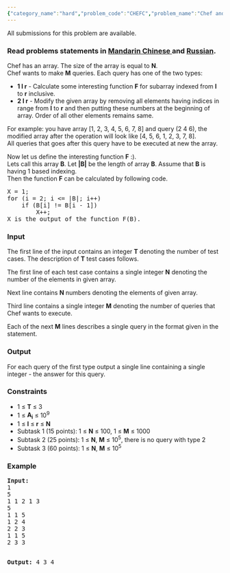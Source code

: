 ```yaml
---
{"category_name":"hard","problem_code":"CHEFC","problem_name":"Chef and medium problem ","languages_supported":{"0":"ADA","1":"ASM","2":"BASH","3":"BF","4":"C","5":"C99 strict","6":"CAML","7":"CLOJ","8":"CLPS","9":"CPP 4.3.2","10":"CPP 4.9.2","11":"CPP14","12":"CS2","13":"D","14":"ERL","15":"FORT","16":"FS","17":"GO","18":"HASK","19":"ICK","20":"ICON","21":"JAVA","22":"JS","23":"LISP clisp","24":"LISP sbcl","25":"LUA","26":"NEM","27":"NICE","28":"NODEJS","29":"PAS fpc","30":"PAS gpc","31":"PERL","32":"PERL6","33":"PHP","34":"PIKE","35":"PRLG","36":"PYTH","37":"PYTH 3.4","38":"RUBY","39":"SCALA","40":"SCM guile","41":"SCM qobi","42":"ST","43":"TCL","44":"TEXT","45":"WSPC"},"max_timelimit":2,"source_sizelimit":50000,"problem_author":"furko","problem_tester":"stzgd","date_added":"17-09-2014","tags":{"0":"furko","1":"hard","2":"ltime16","3":"substring","4":"treaps"},"editorial_url":"http://discuss.codechef.com/problems/CHEFC","time":{"view_start_date":1411893000,"submit_start_date":1411893000,"visible_start_date":1411893000,"end_date":1735669800},"layout":"problem"}
---
```

<span class="solution-visible-txt">All submissions for this problem are available.</span><h3> Read problems statements in <a target="_blank" href="http://www.codechef.com/download/translated/LTIME16/mandarin/CHEFC.pdf">Mandarin Chinese </a> and <a target="_blank" href="http://www.codechef.com/download/translated/LTIME16/russian/CHEFC.pdf">Russian</a>.</h3>
<p>Chef has an array. The size of the array is equal to <b>N</b>.<br />
Chef wants to make <b>M</b> queries. Each query has one of the two types:</p>
<p><ul>
<li><b>1 l r</b> - Calculate some interesting function <b>F</b> for subarray indexed from <b>l</b> to <b>r</b> inclusive.
</li><li><b>2 l r</b> - Modify the given array by removing all elements having indices in range from <b>l</b> to <b>r</b> and then putting these numbers at the beginning of<br />
array. Order of all other elements remains same.
</li></ul>
</p>
<p>For example: you have array [1, 2, 3, 4, 5, 6, 7, 8] and query (2 4 6), the modified array after the operation will look like [4, 5, 6, 1, 2, 3, 7, 8].<br />
All queries that goes after this query have to be executed at new the array. </p>
<p>Now let us define the interesting function <b>F</b> :). <br />
Lets call this array <b>B</b>. Let <b>|B|</b> be the length of array <b>B</b>. Assume that <b>B</b> is having 1 based indexing.<br />
Then the function <b>F</b> can be calculated by following code.</p>
<p>
<code></code></p>
<pre>
X = 1;
for (i = 2; i &lt;= |B|; i++)
    if (B[i] != B[i - 1])
        X++;
X is the output of the function F(B).
</pre><p>
</p>
<h3>Input</h3>
<p>The first line of the input contains an integer <b>T</b> denoting the number of test cases. The description of <b>T</b> test cases follows.</p>
<p>The first line of each test case contains a single integer <b>N</b> denoting the number of the elements in given array.</p>
<p>Next line contains <b>N</b> numbers denoting the elements of given array.</p>
<p>Third line contains a single integer <b>M</b> denoting the number of queries that Chef wants to execute.</p>
<p>Each of the next <b>M</b> lines describes a single query in the format given in the statement.</p>
<h3>Output</h3>
<p>For each query of the first type output a single line containing a single integer - the answer for this query.</p>
<h3>Constraints</h3>
<ul>
<li>1 ≤ <b>T</b> ≤ 3</li>
<li>1 ≤ <b>A<sub>i</sub></b> ≤ 10<sup>9</sup></li>
<li>1 ≤ <b>l</b> ≤ <b>r</b> ≤ <b>N</b></li>
<li>Subtask 1 (15 points): 1 ≤ <b>N</b> ≤ 100, 1 ≤ <b>M</b> ≤ 1000</li>
<li>Subtask 2 (25 points): 1 ≤ <b>N</b>, <b>M</b> ≤ 10<sup>5</sup>, there is no query with type 2</li>
<li>Subtask 3 (60 points): 1 ≤ <b>N</b>, <b>M</b> ≤ 10<sup>5</sup></li>
</ul>
<h3>Example</h3>
<pre><b>Input:</b>
1
5
1 1 2 1 3
5
1 1 5
1 2 4
2 2 3
1 1 5
2 3 3

<b>Output:</b>
4
3
4
</pre>
